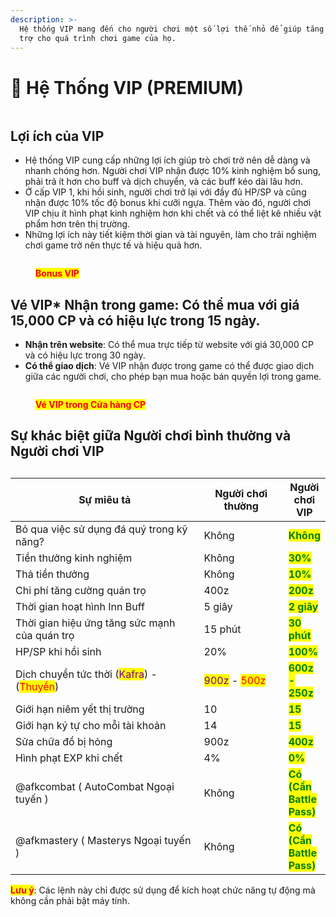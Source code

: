 ```yaml
---
description: >-
  Hệ thống VIP mang đến cho người chơi một số lợi thế nhỏ để giúp tăng tốc và hỗ
  trợ cho quá trình chơi game của họ.
---
```


# 👑 Hệ Thống VIP (PREMIUM)

<figure><img src="../.gitbook/assets/image (143).png" alt=""><figcaption></figcaption></figure>

## **Lợi ích của VIP**

* Hệ thống VIP cung cấp những lợi ích giúp trò chơi trở nên dễ dàng và nhanh chóng hơn. Người chơi VIP nhận được 10% kinh nghiệm bổ sung, phải trả ít hơn cho buff và dịch chuyển, và các buff kéo dài lâu hơn.
* Ở cấp VIP 1, khi hồi sinh, người chơi trở lại với đầy đủ HP/SP và cũng nhận được 10% tốc độ bonus khi cưỡi ngựa. Thêm vào đó, người chơi VIP chịu ít hình phạt kinh nghiệm hơn khi chết và có thể liệt kê nhiều vật phẩm hơn trên thị trường.
* Những lợi ích này tiết kiệm thời gian và tài nguyên, làm cho trải nghiệm chơi game trở nên thực tế và hiệu quả hơn.

<figure><img src="../.gitbook/assets/vvv.png" alt=""><figcaption><p><mark style="color:red;"><strong>Bonus VIP</strong></mark></p></figcaption></figure>

## Vé VIP\* **Nhận trong game**: Có thể mua với giá 15,000 CP và có hiệu lực trong 15 ngày.

* **Nhận trên website**: Có thể mua trực tiếp từ website với giá 30,000 CP và có hiệu lực trong 30 ngày.
* **Có thể giao dịch**: Vé VIP nhận được trong game có thể được giao dịch giữa các người chơi, cho phép bạn mua hoặc bán quyền lợi trong game.

<figure><img src="../.gitbook/assets/1v1.png" alt=""><figcaption><p><mark style="color:red;"><strong>Vé VIP trong Cửa hàng CP</strong></mark></p></figcaption></figure>

## Sự khác biệt giữa Người chơi bình thường và Người chơi VIP

##

<table><thead><tr><th width="390">Sự miêu tả</th><th width="155">Người chơi thường</th><th>Người chơi VIP</th></tr></thead><tbody><tr><td>Bỏ qua việc sử dụng đá quý trong kỹ năng?</td><td>Không</td><td><mark style="color:green;"><strong>Không</strong></mark></td></tr><tr><td>Tiền thưởng kinh nghiệm</td><td>Không</td><td><mark style="color:green;"><strong>30%</strong></mark></td></tr><tr><td>Thả tiền thưởng</td><td>Không</td><td><mark style="color:green;"><strong>10%</strong></mark></td></tr><tr><td>Chi phí tăng cường quán trọ</td><td>400z</td><td><mark style="color:green;"><strong>200z</strong></mark></td></tr><tr><td>Thời gian hoạt hình Inn Buff</td><td>5 giây</td><td><mark style="color:green;"><strong>2 giây</strong></mark></td></tr><tr><td>Thời gian hiệu ứng tăng sức mạnh của quán trọ</td><td>15 phút </td><td><mark style="color:green;"><strong>30 phút</strong></mark> </td></tr><tr><td>HP/SP khi hồi sinh</td><td>20%</td><td><mark style="color:green;"><strong>100%</strong></mark></td></tr><tr><td>Dịch chuyển tức thời (<mark style="color:purple;">Kafra</mark>) - (<mark style="color:red;">Thuyền</mark>)</td><td><mark style="color:purple;">900z</mark> - <mark style="color:red;">500z</mark></td><td><mark style="color:green;"><strong>600z - 250z</strong></mark></td></tr><tr><td>Giới hạn niêm yết thị trường</td><td>10</td><td><mark style="color:green;"><strong>15</strong></mark></td></tr><tr><td>Giới hạn ký tự cho mỗi tài khoản</td><td>14</td><td><mark style="color:green;"><strong>15</strong></mark></td></tr><tr><td>Sửa chữa đồ bị hỏng</td><td>900z</td><td><mark style="color:green;"><strong>400z</strong></mark></td></tr><tr><td>Hình phạt EXP khi chết</td><td>4%</td><td><mark style="color:green;"><strong>0%</strong></mark></td></tr><tr><td>@afkcombat ( AutoCombat Ngoại tuyến )</td><td>Không</td><td><mark style="color:green;"><strong>Có (Cần Battle Pass)</strong></mark></td></tr><tr><td>@afkmastery ( Masterys Ngoại tuyến )</td><td>Không</td><td><mark style="color:green;"><strong>Có (Cần Battle Pass)</strong></mark></td></tr></tbody></table>

<mark style="color:red;">**Lưu ý**</mark>: Các lệnh này chỉ được sử dụng để kích hoạt chức năng tự động mà không cần phải bật máy tính.
